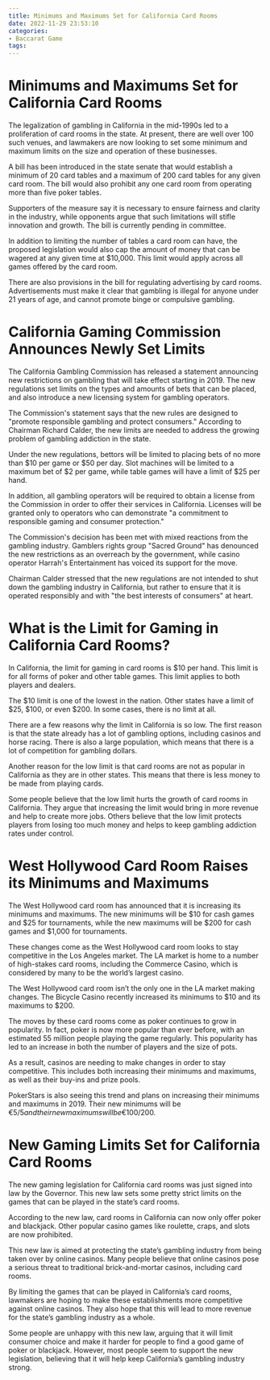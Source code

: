 ```yaml
---
title: Minimums and Maximums Set for California Card Rooms
date: 2022-11-29 23:53:10
categories:
- Baccarat Game
tags:
---
```



#  Minimums and Maximums Set for California Card Rooms

The legalization of gambling in California in the mid-1990s led to a proliferation of card rooms in the state. At present, there are well over 100 such venues, and lawmakers are now looking to set some minimum and maximum limits on the size and operation of these businesses.

A bill has been introduced in the state senate that would establish a minimum of 20 card tables and a maximum of 200 card tables for any given card room. The bill would also prohibit any one card room from operating more than five poker tables.

Supporters of the measure say it is necessary to ensure fairness and clarity in the industry, while opponents argue that such limitations will stifle innovation and growth. The bill is currently pending in committee.

In addition to limiting the number of tables a card room can have, the proposed legislation would also cap the amount of money that can be wagered at any given time at $10,000. This limit would apply across all games offered by the card room.

There are also provisions in the bill for regulating advertising by card rooms. Advertisements must make it clear that gambling is illegal for anyone under 21 years of age, and cannot promote binge or compulsive gambling.

#  California Gaming Commission Announces Newly Set Limits

The California Gambling Commission has released a statement announcing new restrictions on gambling that will take effect starting in 2019. The new regulations set limits on the types and amounts of bets that can be placed, and also introduce a new licensing system for gambling operators.

The Commission's statement says that the new rules are designed to "promote responsible gambling and protect consumers." According to Chairman Richard Calder, the new limits are needed to address the growing problem of gambling addiction in the state.

Under the new regulations, bettors will be limited to placing bets of no more than $10 per game or $50 per day. Slot machines will be limited to a maximum bet of $2 per game, while table games will have a limit of $25 per hand.

In addition, all gambling operators will be required to obtain a license from the Commission in order to offer their services in California. Licenses will be granted only to operators who can demonstrate "a commitment to responsible gaming and consumer protection."

The Commission's decision has been met with mixed reactions from the gambling industry. Gamblers rights group "Sacred Ground" has denounced the new restrictions as an overreach by the government, while casino operator Harrah's Entertainment has voiced its support for the move.

Chairman Calder stressed that the new regulations are not intended to shut down the gambling industry in California, but rather to ensure that it is operated responsibly and with "the best interests of consumers" at heart.

#  What is the Limit for Gaming in California Card Rooms?

In California, the limit for gaming in card rooms is $10 per hand. This limit is for all forms of poker and other table games. This limit applies to both players and dealers.

The $10 limit is one of the lowest in the nation. Other states have a limit of $25, $100, or even $200. In some cases, there is no limit at all.

There are a few reasons why the limit in California is so low. The first reason is that the state already has a lot of gambling options, including casinos and horse racing. There is also a large population, which means that there is a lot of competition for gambling dollars.

Another reason for the low limit is that card rooms are not as popular in California as they are in other states. This means that there is less money to be made from playing cards.

Some people believe that the low limit hurts the growth of card rooms in California. They argue that increasing the limit would bring in more revenue and help to create more jobs. Others believe that the low limit protects players from losing too much money and helps to keep gambling addiction rates under control.

#  West Hollywood Card Room Raises its Minimums and Maximums

The West Hollywood card room has announced that it is increasing its minimums and maximums. The new minimums will be $10 for cash games and $25 for tournaments, while the new maximums will be $200 for cash games and $1,000 for tournaments.

These changes come as the West Hollywood card room looks to stay competitive in the Los Angeles market. The LA market is home to a number of high-stakes card rooms, including the Commerce Casino, which is considered by many to be the world’s largest casino.

The West Hollywood card room isn’t the only one in the LA market making changes. The Bicycle Casino recently increased its minimums to $10 and its maximums to $200.

The moves by these card rooms come as poker continues to grow in popularity. In fact, poker is now more popular than ever before, with an estimated 55 million people playing the game regularly. This popularity has led to an increase in both the number of players and the size of pots.

As a result, casinos are needing to make changes in order to stay competitive. This includes both increasing their minimums and maximums, as well as their buy-ins and prize pools.

PokerStars is also seeing this trend and plans on increasing their minimums and maximums in 2019. Their new minimums will be €5/$5 and their new maximums will be €100/$200.

#  New Gaming Limits Set for California Card Rooms

The new gaming legislation for California card rooms was just signed into law by the Governor. This new law sets some pretty strict limits on the games that can be played in the state’s card rooms.

According to the new law, card rooms in California can now only offer poker and blackjack. Other popular casino games like roulette, craps, and slots are now prohibited.

This new law is aimed at protecting the state’s gambling industry from being taken over by online casinos. Many people believe that online casinos pose a serious threat to traditional brick-and-mortar casinos, including card rooms.

By limiting the games that can be played in California’s card rooms, lawmakers are hoping to make these establishments more competitive against online casinos. They also hope that this will lead to more revenue for the state’s gambling industry as a whole.

Some people are unhappy with this new law, arguing that it will limit consumer choice and make it harder for people to find a good game of poker or blackjack. However, most people seem to support the new legislation, believing that it will help keep California’s gambling industry strong.